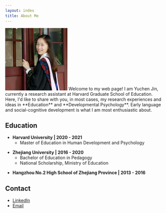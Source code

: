 ```yaml
---
layout: index
title: About Me
---
```


[]()

<img src="https://raw.githubusercontent.com/Regenchen/Regenchen.github.io/master/assets/me.jpeg" width="200" height="200">
Welcome to my web page! 
I am Yuchen Jin, currently a research assistant at Harvard Graduate School of Education. Here, I'd like to share with you, in most cases, my research experiences and ideas in **Education** and **Developmental Psychology**. Early language and social-cognitive development is what I am most enthusiastic about.


## Education

-  **Harvard University \| 2020 - 2021**
   + Master of Education in Human Development and Psychology

[]() <!--as blank line-->

- **Zhejiang University \| 2016 - 2020**
  + Bachelor of Education in Pedagogy
  + National Scholarship, Ministry of Education

[]() <!--as blank line-->

- **Hangzhou No.2 High School of Zhejiang Province \| 2013 - 2016**


## Contact

- [LinkedIn](https://www.linkedin.com/in/-yuchen-jin)
- [Email](mailto:regenchenjyc@gmail.com?subject=[GitHub]%20Source%20Han%20Sans)

